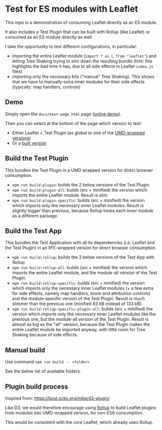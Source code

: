 # Test for ES modules with Leaflet

This repo is a demonstration of consuming Leaflet directly as an ES module.

It also includes a Test Plugin that can be built with Rollup (like Leaflet)
or consumed as an ES module directly as well.

I take the opportunity to test different configurations, in particular:
- importing the entire Leaflet module (`import * as L from 'leaflet'`)
and letting Tree Shaking trying to slim down the resulting bundle
(hint: this highlights the bad time it has, due to all side effects in Leaflet `index.js` files)
- importing only the necessary bits ("manual" Tree Shaking).
This shows that we have to manually extra inner modules for their side effects (typically: map handlers, controls)


## Demo

Simply open the `docs/test-page.html` page ([online demo](https://ghybs.github.io/leaflet.test.es-module/docs/test-page.html)).

Then you can select at the bottom of the page which version to test:
- Either Leaflet + Test Plugin (as global or one of the [UMD-wrapped versions](#build-the-test-plugin))
- Or a [built version](#build-the-test-app)


## Build the Test Plugin

This bundles the Test Plugin in a UMD wrapped version for direct browser consumption.

- `npm run build:plugin`: builds the 2 below versions of the Test Plugin.
- `npm run build:plugin-all`: builds (src + minified) the version which imports the entire Leaflet module.
Result is slim.
- `npm run build:plugin-specific`: builds (src + minified) the version which imports only the necessary inner Leaflet modules.
Result is slightly bigger than previous, because Rollup treats each inner module as a different package.


## Build the Test App

This bundles the Test Application with all its dependencies (i.e. Leaflet and the Test Plugin) in an IIFE-wrapped version for direct browser consumption.

- `npm run build:rollup`: builds the 3 below versions of the Test App with Rollup.
- `npm run build:rollup-all`: builds (src + minified) the version which imports the entire Leaflet module, and the module-all version of the Test Plugin.
- `npm run build:rollup-specific`: builds (src + minified) the version which imports only the necessary inner Leaflet modules
(+ a few extra for side effects, namely map handlers, zoom and attribution controls)
and the module-specific version of the Test Plugin. Result is much slimmer than the previous one (minified 83 kB instead of 133 kB).
- `npm run build:rollup-specific-plugin-all`: builds (src + minified) the version which imports only the necessary inner Leaflet modules
like the previous one, but the module-all version of the Test Plugin. Result is almost as big as the "all" version,
because the Test Plugin makes the entire Leaflet module be imported anyway, with little room for Tree Shaking because of side effects.


## Manual build

Use command `npm run build -- <folder>`

See the below list of available folders.


## Plugin build process

Inspired from: https://bost.ocks.org/mike/d3-plugin/

Like D3, we would therefore encourage using [Rollup](https://rollupjs.org/) to
build Leaflet plugins from modules into UMD-wrapped version, for non-ES6
consumption.

This would be consistent with the core Leaflet, which already uses Rollup.
